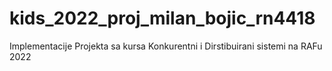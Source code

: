 # kids_2022_proj_milan_bojic_rn4418
Implementacije Projekta sa kursa Konkurentni i Dirstibuirani sistemi na RAFu 2022
